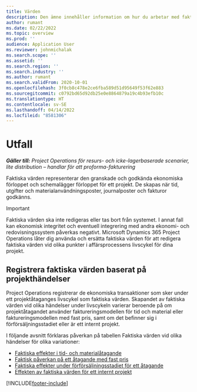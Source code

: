 ```yaml
---
title: Värden
description: Den ämne innehåller information om hur du arbetar med faktiska värden i Microsoft Dynamics 365 Project Operations.
author: rumant
ms.date: 02/22/2022
ms.topic: overview
ms.prod: ''
audience: Application User
ms.reviewer: johnmichalak
ms.search.scope: ''
ms.assetid: ''
ms.search.region: ''
ms.search.industry: ''
ms.author: rumant
ms.search.validFrom: 2020-10-01
ms.openlocfilehash: 3f0cb8c478e2ce6fba589d51d95649f53f62e883
ms.sourcegitcommit: c0792bd65d92db25e0e8864879a19c4b93efb10c
ms.translationtype: HT
ms.contentlocale: sv-SE
ms.lasthandoff: 04/14/2022
ms.locfileid: "8581306"
---
```

# <a name="actuals"></a>Utfall

_**Gäller till:** Project Operations för resurs- och icke-lagerbaserade scenarier, lite distribution – handlar för att proforma-fakturering_

Faktiska värden representerar den granskade och godkända ekonomiska förloppet och schemalägger förloppet för ett projekt. De skapas när tid, utgifter och materialanvändningsposter, journalposter och fakturor godkänns.

> [!IMPORTANT]
> Faktiska värden ska inte redigeras eller tas bort från systemet. I annat fall kan ekonomisk integritet och eventuell integrering med andra ekonomi- och redovisningssystem påverkas negativt. Microsoft Dynamics 365 Project Operations låter dig använda och ersätta faktiska värden för att redigera faktiska värden vid olika punkter i affärsprocessens livscykel för dina projekt.

## <a name="recording-actuals-based-on-project-events"></a>Registrera faktiska värden baserat på projekthändelser

Project Operations registrerar de ekonomiska transaktioner som sker under ett projektåtaganges livscykel som faktiska värden. Skapandet av faktiska värden vid olika händelser under livscykeln varierar beroende på om projektåtagandet använder faktureringsmodellen för tid och material eller faktureringsmodellen med fast pris, samt om det befinner sig i förförsäljningsstadiet eller är ett internt projekt.

I följande avsnitt förklaras påverkan på tabellen Faktiska värden vid olika händelser för olika variationer:

- [Faktiska effekter i tid- och materialåtagande](ActualsonTM.md)
- [Faktisk påverkan på ett åtagande med fast pris](ActualonFP.md)
- [Faktiska effekter under förförsäljningsstadiet för ett åtagande](ActualonPreSales.md)
- [Effekten av faktiska värden för ett internt projekt](ActualonInternal.md)

[!INCLUDE[footer-include](../includes/footer-banner.md)]

